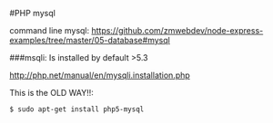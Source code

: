 #PHP mysql

command line mysql: https://github.com/zmwebdev/node-express-examples/tree/master/05-database#mysql

###msqli:
Is installed by default >5.3

http://php.net/manual/en/mysqli.installation.php


This is the OLD WAY!!:
```
$ sudo apt-get install php5-mysql
```

